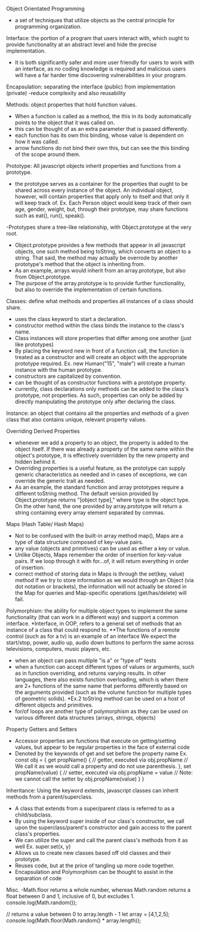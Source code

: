 Object Orientated Programming
- a set of techniques that utilize objects as the central principle for programming
organization.

Interface: the portion of a program that users interact with, which ought to provide
functionality at an abstract level and hide the precise implementation. 
- It is both significantly safer and more user friendly for users to work with 
an interface, as no coding knowledge is required and malicious users will have
a far harder time discovering vulnerabilities in your program.

Encapsulation: separating the interface (public) from implementation (private)
-reduce complexity and also reusability

Methods: object properties that hold function values.
- When a function is called as a method, the this in its body automatically points
to the object that it was called on.
- this can be thought of as an extra parameter that is passed differently.
- each function has its own this binding, whose value is dependent on how it was called.
- arrow functions do not bind their own this, but can see the this binding of the scope around them.

Prototype: All javascript objects inherit properties and functions from a prototype.
- the prototype serves as a container for the properties that ought to be shared
across every instance of the object. An individual object, however, will contain
properties that apply only to itself and that only it will keep track of.
Ex. Each Person object would keep track of their own age, gender, weight, but, through
their prototype, may share functions such as eat(), run(), speak().

-Prototypes share a tree-like relationship, with Object.prototype at the very root.
- Object.prototype provides a few methods that appear in all javascript objects, 
one such method being toString, which converts an object to a string. That said, the
method may actually be overrode by another prototype's method that the object is inheriting from.
- As an example, arrays would inherit from an array.prototype, but also from Object.prototype.
- The purpose of the array.prototype is to provide further functionality, but also
to override the implementation of certain functions. 

Classes: define what methods and properties all instances of a class should share.
- uses the class keyword to start a declaration.
- constructor method within the class binds the instance to the class's name.
- Class instances will store properties that differ among one another (just like prototypes)
- By placing the keyword new in front of a function call, the function is treated 
as a constructor and will create an object with the appropriate prototype required.
Ex. new Human("15", "male") will create a human instance with the human prototype.
- constructors are capitalized by convention.
- can be thought of as constructor functions with a prototype property.
- currently, class declarations only methods can be added to the class's prototype, 
not properties. As such, properties can only be added by directly manipulating the
prototype only after declaring the class.

Instance: an object that contains all the properties and methods of a given class
that also contains unique, relevant property values.

Overriding Derived Properties
- whenever we add a property to an object, the property is added to the object itself.
If there was already a property of the same name within the object's prototype,
it is effectively overridden by the new property and hidden behind it.
- Overriding properties is a useful feature, as the prototype can supply generic
characteristics as needed and in cases of exceptions, we can override the generic
trait as needed.
- As an example, the standard function and array prototypes require a different
toString method. The default version provided by Object.prototype returns "[object type],"
where type is the object type. On the other hand, the one provided by array.prototype
will return a string containing every array element separated by commas.


Maps (Hash Table/ Hash Maps)
- Not to be confused with the built-in array method map(), Maps are a type of data
structure composed of key-value pairs.
- any value (objects and primitives) can be used as either a key or value.
- Unlike Objects, Maps remember the order of insertion for key-value pairs.
If we loop through it with for...of, it will return everything in order of insertion.
- correct method of storing data in Maps is through the set(key, value) method
If we try to store information as we would through an Object (via dot notation
or brackets), the information will not actually be stored in the Map for queries
and Map-specific operations (get/has/delete) will fail.

Polymorphism: the ability for multiple object types to implement the same functionality
(that can work in a different way) and support a common interface.
*Interface, in OOP, refers to a general set of methods that an instance of a class
that could respond to.
**The functions of a remote control (such as for a tv) is an example of an interface
We expect the start/stop, power, audio up, audio down buttons to perform the same
across televisions, computers, music players, etc.
- when an object can pass multiple "is a" or "type of" tests
- when a function can accept different types of values or arguments, such as in function
overriding, and returns varying results. In other languages, there also exists function
overloading, which is when there are 2+ functions of the same name that performs
differently based on the arguments provided (such as the volume function for
multiple types of geometric solids).
*Ex.2 toString method can be used on a host of different objects and primitives.
- for/of loops are another type of polymorphism as they can be used on various
different data structures (arrays, strings, objects)

Property Getters and Setters
- Accessor properties are functions that execute on getting/setting values, but
appear to be regular properties in the face of external code
- Denoted by the keywords of get and set before the property name
Ex. 
const obj = {
	get propName() {
		// getter, executed via obj.propName
		// We call it as we would call a property and do not use parenthesis.
	},
	set propName(value) {
		// setter, executed via obj.propName = value
		// Note: we cannot call the setter by obj.propName(value)
	}
}

Inheritance: Using the keyword extends, javascript classes can inherit methods
from a parent/superclass.
- A class that extends from a super/parent class is referred to as a child/subclass.
- By using the keyword super inside of our class's constructor, we call upon the 
superclass/parent's constructor and gain access to the parent class's properties.
- We can utilize the super and call the parent class's methods from it as well
Ex. super.set(x, y)
- Allows us to create new classes based off old classes and their prototype.
- Reuses code, but at the price of tangling up more code together.
- Encapsulation and Polymorphism can be thought to assist in the separation of code 

Misc.
-Math.floor returns a whole number, whereas Math.random returns a float between
0 and 1, inclusive of 0, but excludes 1.
console.log(Math.random());

// returns a value between 0 to array.length - 1
let array = [4,1,2,5];
console.log(Math.floor(Math.random() * array.length));